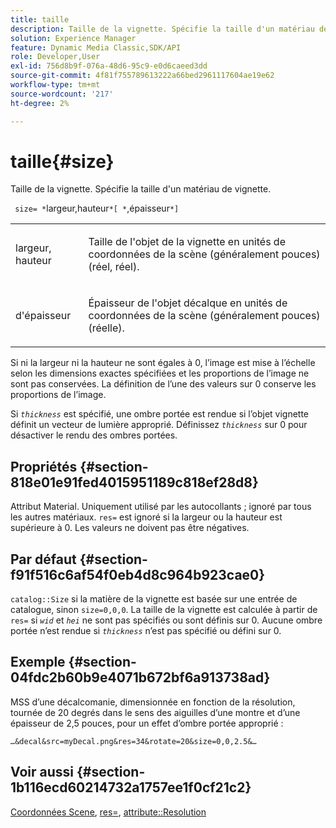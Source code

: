 ```yaml
---
title: taille
description: Taille de la vignette. Spécifie la taille d'un matériau de vignette.
solution: Experience Manager
feature: Dynamic Media Classic,SDK/API
role: Developer,User
exl-id: 756d8b9f-076a-48d6-95c9-e0d6caeed3dd
source-git-commit: 4f81f755789613222a66bed2961117604ae19e62
workflow-type: tm+mt
source-wordcount: '217'
ht-degree: 2%

---
```


# taille{#size}

Taille de la vignette. Spécifie la taille d&#39;un matériau de vignette.

` size= *`largeur,hauteur`*[ *`,épaisseur`*]`

<table id="simpletable_00B1226F3B8B49D895D1269AB03D5043"> 
 <tr class="strow"> 
  <td class="stentry"> <p> <span class="varname"> largeur, hauteur </span> </p> </td> 
  <td class="stentry"> <p>Taille de l'objet de la vignette en unités de coordonnées de la scène (généralement pouces) (réel, réel). </p> </td> 
 </tr> 
 <tr class="strow"> 
  <td class="stentry"> <p> <span class="varname"> d'épaisseur </span> </p> </td> 
  <td class="stentry"> <p>Épaisseur de l'objet décalque en unités de coordonnées de la scène (généralement pouces) (réelle). </p> </td> 
 </tr> 
</table>

Si ni la largeur ni la hauteur ne sont égales à 0, l’image est mise à l’échelle selon les dimensions exactes spécifiées et les proportions de l’image ne sont pas conservées. La définition de l’une des valeurs sur 0 conserve les proportions de l’image.

Si *`thickness`* est spécifié, une ombre portée est rendue si l’objet vignette définit un vecteur de lumière approprié. Définissez *`thickness`* sur 0 pour désactiver le rendu des ombres portées.

## Propriétés {#section-818e01e91fed4015951189c818ef28d8}

Attribut Material. Uniquement utilisé par les autocollants ; ignoré par tous les autres matériaux. `res=` est ignoré si la largeur ou la hauteur est supérieure à 0. Les valeurs ne doivent pas être négatives.

## Par défaut {#section-f91f516c6af54f0eb4d8c964b923cae0}

`catalog::Size` si la matière de la vignette est basée sur une entrée de catalogue, sinon `size=0,0,0`. La taille de la vignette est calculée à partir de `res=` si *`wid`* et *`hei`* ne sont pas spécifiés ou sont définis sur 0. Aucune ombre portée n’est rendue si *`thickness`* n’est pas spécifié ou défini sur 0.

## Exemple {#section-04fdc2b60b9e4071b672bf6a913738ad}

MSS d’une décalcomanie, dimensionnée en fonction de la résolution, tournée de 20 degrés dans le sens des aiguilles d’une montre et d’une épaisseur de 2,5 pouces, pour un effet d’ombre portée approprié :

`…&decal&src=myDecal.png&res=34&rotate=20&size=0,0,2.5&…`

## Voir aussi {#section-1b116ecd60214732a1757ee1f0cf21c2}

[Coordonnées Scene](../../../../../ir-api/http-protocol/image-rendering-api-ref/c-ir-http-protocol-ref/c-ir-http-protocol-syntax-and-features/c-ir-vignettes/c-ir-scene-coordinates.md#concept-528507024fa640b19a2631357febf7f1), [res=](../../../../../ir-api/http-protocol/image-rendering-api-ref/c-ir-http-protocol-ref/c-ir-http-protocol-command-reference/r-ir-res.md#reference-0ad9de8887144c83a6db97b4994f7c04), [attribute::Resolution](../../../../../ir-api/material-cat/image-rendering-api-ref/c-ir-material-catalog/c-ir-attributes-reference/r-ir-resolution.md#reference-09fe14e6bfbf4db6b7f4369fffecc806)
